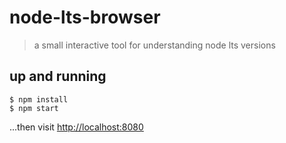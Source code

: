 # node-lts-browser
> a small interactive tool for understanding node lts versions

## up and running

```
$ npm install
$ npm start
```

...then visit [http://localhost:8080](http://localhost:8080)
